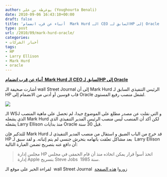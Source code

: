 ```yaml
---
author: يوغرطة بن علي (Youghourta Benali)
date: 2010-09-06 16:43:10+00:00
draft: false
title: 'أنباء عن قرب انضمام  Mark Hurd الـ CEO السابق لـHP إلى Oracle '
type: post
url: /2010/09/mark-hurd-oracle/
categories:
- أخبار الشركات
tags:
- HP
- Larry Ellison
- Mark Hurd
- oracle
---
```


**[أنباء عن قرب انضمام  Mark Hurd الـ CEO السابق لـHP إلى Oracle](http://www.it-scoop.com/2010/09/mark-hurd-oracle/)**


أشارت صحيفة الـ wall Street Journal إلى أن Mark Hurd الرئيس التنفيذي السابق لـ HP قاب قوسين أو أدنى من الانضمام إلى Oracle لشغل منصب رفيع المستوى.

[![](http://www.it-scoop.com/wp-content/uploads/2010/09/Mark-Hurd.jpg)
](http://www.it-scoop.com/2010/09/mark-hurd-oracle/)

الـ WSJ و التي نقلت عن مصدر مطلع على الموضوع جيدا، لم تحصل على ماهية المنصب الذي يشغله Mark Hurd لكن أكد أن المنصب ليس منصب الرئيس المدير التنفيذي الذي يشغله Larry Ellison منذ بدايات Oracle قبل 30 سنة.

للتذكير فإن Mark Hurd قد خرج من الباب الضيق و استقال من منصب المدير التنفيذي لـ HP بعد مشاكل تعلقت باتهامه بتحرش جنسي لم يتم إثباته. و لقد سبق لـ  Larry Ellison أن دافع عنه بتصريح تضمن العبارة التالية:


<blockquote>مجلس إدارة HP اتخذ أسوأ قرار يمكن اتخاذه منذ أن قام الحمقى في مجلس إدارة Apple بتسريح Steve Jobs  سنة 1985.</blockquote>


لقراءة الخبر على موقع الـ  wall Street Journal  زوروا [هذه الصفحة](http://online.wsj.com/article/SB10001424052748703417104575472872601179044.html?KEYWORDS=Mark+Hurd)
